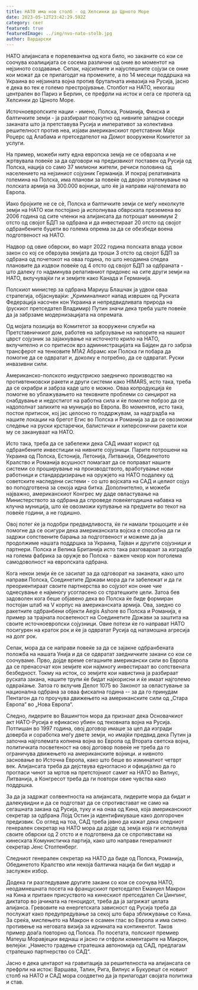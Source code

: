 ```yaml
---
title: НАТО има нов столб - од Хелсинки до Црното Море
date: 2023-05-12T23:42:29.592Z
category: свет
featured: true
featuredImage: ../img/nvo-nato-stolb.jpg
author: Вардарски
---
```

НАТО алијансата е порелевантна од кога било, но заканите со кои се соочува коалицијата се сосема различни од оние во моментот на нејзиното создавање. Сепак, најсилните и најуспешните сојузи се оние кои можат да се прилагодат на промените, а по 14 месеци поддршка на Украина во нејзината војна против бруталната инвазија на Русија, јасно е дека во тек е големо престројување. Столбот на НАТО, некогаш централен во Париз и Берлин, се префрли на исток и сега се протега од Хелсинки до Црното Море.

Источноевропските нации - имено, Полска, Романија, Финска и балтичките земји - ја разбираат поакутно од нивните западни соседи заканата што ја претставува Русија и императивот за колективна решителност против неа, изјави американскиот претставник Мајк Роџерс од Алабама и претседателот на Домот вооружени Комитетот за услуги.

На пример, можеби ниту една европска земја не се обврзала и не жртвувала повеќе за да одговори на предизвикот поставен од Русија од Полска, нација со само 37 милиони жители, речиси половина од населението на нејзиниот сојузник Германија. И покрај релативната големина на Полска, има планови за повеќе од двојно зголемување на полската армија на 300.000 војници, што ќе ја направи најголемата во Европа.

Иако бројките не се сè, Полска и балтичките земји се меѓу неколкуте земји на НАТО кои постојано ја исполнуваа обврската преземена во 2006 година од сите членки на алијансата да потрошат минимум 2 отсто од својот БДП за одбрана и да инвестираат 20 отсто од својот одбранбените буџети во голема опрема за да се обезбеди воена подготвеност на НАТО.

Надвор од овие обврски, во март 2022 година полската влада усвои закон со кој се обврзува земјата да троши 3 отсто од својот БДП за одбрана од почетокот на оваа година, по што неодамна следеа плановите да издвои повеќе од 4 отсто од својот БДП за одбраната - што далеку го надминува релативниот придонес на сите други земји на НАТО, вклучувајќи ги и земјите како Канада и Германија.

Полскиот министер за одбрана Мариуш Блашчак ја удвои оваа стратегија, објаснувајќи: „Криминалниот напад извршен од Руската Федерација насочен кон Украина и непредвидливата природа на (рускиот претседател Владимир) Путин значи дека треба уште повеќе да ја забрзаме модернизацијата на опремата.

Од мојата позиција во Комитетот за вооружени служби на Претставничкиот дом, работев на забрзување на напорите на нашиот цврст сојузник за зајакнување на источното крило на НАТО, вклучително и со притисок врз администрацијата на Бајден да го забрза трансферот на тенковите М1А2 Абрамс кои Полска ги побара да помогне да се одвратат и, доколку е потребно, да се одвратат. Руски инвазивни сили.

Американско-полското индустриско заедничко производство на противтенковски ракети и други системи како HIMARS, исто така, треба да се охрабри и забрза каде што е можно. Оваа копродукција ќе помогне во ублажувањето на тековните проблеми со синџирот на снабдување и недостигот на работна сила и ќе помогне побрзо да се надополнат залихите на муниција во Европа. Во моментов, исто така, постои притисок, кој јас целосно го поддржувам, за надградба на нашите локации на брегот Егис во Полска и Романија за да се овозможи следење на руски крстаречки, балистички и хиперсонични ракети кои му се закануваат на НАТО.

Исто така, треба да се забележи дека САД имаат корист од одбранбените инвестиции на нивните сојузници. Парите потрошени на Украина од Полска, Естонија, Летонија, Литванија, Обединетото Кралство и Романија всушност помагаат да се поправат нашите системи со проширување на производството, вработување нови работници и стандардизирање на оружјето на НАТО подалеку од советските наследени системи - со што војската на САД и целиот сојуз во поподготвена за секоја идна битка. Дополнително, и можеби најважно, американскиот Конгрес му даде овластување на Министерството за одбрана да спроведе повеќегодишна набавка на клучна муниција, што ќе овозможи купување на предмети во текот на повеќе години, а не годишно.

Овој потег ќе ја подобри предвидливоста, ќе ги намали трошоците и ќе помогне да се осигури дека американската војска е способна да ги задржи сопствените барања за подготвеност и можеме да ја продолжиме нашата поддршка за Украина, Тајван и другите сојузници и партнери. Полска и Велика Британија исто така разговараат за изградба на голема фабрика за оружје во Полска - важен чекор кон поголема самодоволност на европската одбрана.

Кога некои земји ќе се засилат за да одговорат на заканата, како што направи Полска, Соединетите Држави мора да ги забележат и да ги преориентираат своите партнерства во сојузот кон оние чие однесување е најмногу усогласено со стратешките цели. Затоа бев задоволен кога беше објавено дека во Полска ќе биде формиран постојан штаб на V корпус на американската армија. Ова, заедно со ракетните одбранбени објекти Aegis Ashore во Полска и Романија, е пример за трајната посветеност на Соединетите Држави за заштита на своите источноевропски сојузници. Овие потези ќе го направат НАТО посигурен на краток рок и ќе ја одвратат Русија од натамошна агресија на долг рок.

Сепак, мора да се направи повеќе за да се зајакне одбранбената положба на нашата Унија и да се одвратат заедничките закани со кои се соочуваме. Прво, дојде време сегашните американски сили во Европа да се пренасочат кон земјите кои најмногу инвестираат во сопствената безбедност. Токму на исток, со земјите кои навистина ја разбираат руската закана, нашите трупи ќе бидат најкорисни и ќе имаат најголемо одвраќање. Затоа го вклучив Делот 1075 во Законот за овластување за национална одбрана за оваа фискална година -- за да го принудам Пентагон да го проучува движењето на американските сили од „Стара Европа“ во „Нова Европа“.

Следно, лидерите во Вашингтон мора да признаат дека Основачкиот акт НАТО-Русија е ефикасно убиен од тековната војна на Русија. Потпишан во 1997 година, овој договор имаше за цел да изгради доверба и соработка меѓу двете земји, но имајќи предвид дека Путин ја започна најголемата копнена војна во Европа од Втората светска војна, политичката посветеност на овој договор повеќе не треба да го ограничува движењето на американските војници. и нивното засновање во Источна Европа, како што беше во изминатиот четврт век. Алијансата треба да дејствува едногласно и официјално да го прогласи чинот за мртов на претстојниот самит на НАТО во Вилнус, Литванија, а Конгресот треба да ги повтори овие чувства како поддршка.

За да ја задржат солвентноста на алијансата, лидерите мора да бидат и далекувидни и да се подготват да се спротивстават не само на сегашната закана од Русија, туку и на онаа од Кина, која американскиот секретар за одбрана Лојд Остин ја идентификуваше како долгорочен предизвик. Со оглед на тоа, САД треба јавно да кажат дека следниот генерален секретар на НАТО мора да дојде од земја која ги исполнува своите обврски од 2 отсто и е подготвена да се спротивстави на кинеската Комунистичка партија, како што направи генералниот секретар Јенс Столтенберг.

Следниот генерален секретар на НАТО да биде од Полска, Романија, Обединетото Кралство или некоја балтичка нација би бил мудар и заслужен избор.

Додека ги разгледуваме другите закани со кои се соочува НАТО, неодамнешната посета на францускиот претседател Емануел Макрон на Кина и притаен присуството на кинескиот претседател Си Џинпинг, диктатор во јачината на геноцидот, треба да ја загрижат целата алијанса. Гревовите на енергетската зависност од Русија треба да послужат како предупредување за секој што бара зближување со Кина. За среќа, мислењето на Макрон е осамен глас во Европа и има силно противење на неговата визија за иднината на континентот. Таков пример доаѓа повторно од Полска. По посетата, полскиот премиер Матеуш Моравјецки веднаш и јасно ги отфрли коментарите на Макрон, велејќи: „Наместо градење стратешка автономија од САД, предлагам стратешко партнерство со САД“.

Јасно е дека центарот на гравитација за решителноста на алијансата се префрли на исток: Варшава, Талин, Рига, Вилнус и Букурешт се новиот столб на НАТО и САД мора соодветно да ја прилагодат својата политика и став.